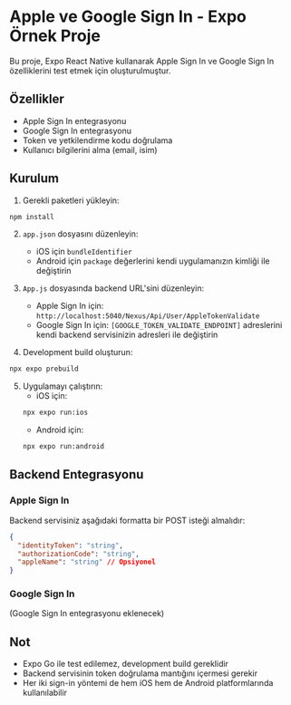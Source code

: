 # Apple ve Google Sign In - Expo Örnek Proje

Bu proje, Expo React Native kullanarak Apple Sign In ve Google Sign In özelliklerini test etmek için oluşturulmuştur.

## Özellikler

- Apple Sign In entegrasyonu
- Google Sign In entegrasyonu
- Token ve yetkilendirme kodu doğrulama
- Kullanıcı bilgilerini alma (email, isim)

## Kurulum

1. Gerekli paketleri yükleyin:
```bash
npm install
```

2. `app.json` dosyasını düzenleyin:
   - iOS için `bundleIdentifier`
   - Android için `package` değerlerini kendi uygulamanızın kimliği ile değiştirin

3. `App.js` dosyasında backend URL'sini düzenleyin:
   - Apple Sign In için: `http://localhost:5040/Nexus/Api/User/AppleTokenValidate`
   - Google Sign In için: `[GOOGLE_TOKEN_VALIDATE_ENDPOINT]`
   adreslerini kendi backend servisinizin adresleri ile değiştirin

4. Development build oluşturun:
```bash
npx expo prebuild
```

5. Uygulamayı çalıştırın:
   - iOS için:
   ```bash
   npx expo run:ios
   ```
   - Android için:
   ```bash
   npx expo run:android
   ```

## Backend Entegrasyonu

### Apple Sign In
Backend servisiniz aşağıdaki formatta bir POST isteği almalıdır:

```json
{
  "identityToken": "string",
  "authorizationCode": "string",
  "appleName": "string" // Opsiyonel
}
```

### Google Sign In
(Google Sign In entegrasyonu eklenecek)

## Not
- Expo Go ile test edilemez, development build gereklidir
- Backend servisinin token doğrulama mantığını içermesi gerekir
- Her iki sign-in yöntemi de hem iOS hem de Android platformlarında kullanılabilir 
